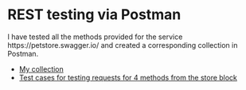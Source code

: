 <h1>REST testing via Postman</h1>
<p>I have tested all the methods provided for the service https://petstore.swagger.io/ and created a corresponding collection in Postman.</p>
<ul>
  <li><a href="https://www.postman.com/alexandra12365/workspace/my-workspace/collection/21762051-034ed4eb-fe79-4593-befd-0e74871d7a5c?action=share&creator=21762051&active-environment=21762051-7eb5b98a-f0f7-4c4d-88e3-772a0ffbcd02">My collection</a></li>
   <li><a href="https://docs.google.com/spreadsheets/d/1hGRhja5G8w1zAPqN4zV1SdKrojfgSsWRUaVfQsKPxi8/edit?usp=sharing"> Test cases for testing requests for 4 methods from the store block</a></li>

</ul>
